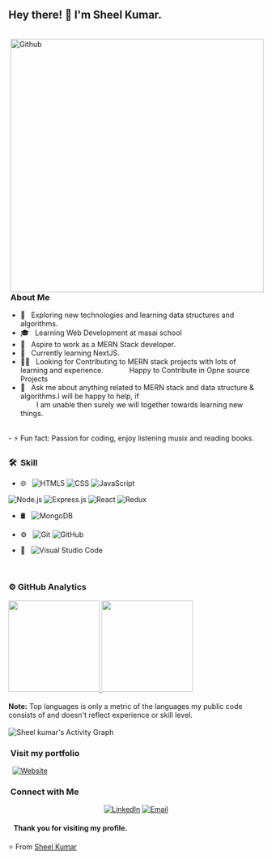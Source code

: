  <h2> Hey there! 👋 I'm Sheel Kumar.</h2>
 <br/>

 <div><img align="right" hight="200px" alt="Github" width="500px" src="https://cdn.dribbble.com/users/1292677/screenshots/6139167/media/fcf7fd0c619bb87706533079240915f3.gif" /></div>

<h3> &nbsp;About Me </h3>  

- 🙂 &nbsp; Exploring new technologies and learning data structures and algorithms.
- 🎓 &nbsp; Learning Web Development at masai school
- 💼 &nbsp; Aspire to work as a MERN Stack developer.
- 🌱 &nbsp; Currently learning NextJS.
- 👯‍♂️ &nbsp;&nbsp;Looking for Contributing to MERN stack projects with lots of learning and experience. &nbsp; &nbsp; &nbsp; &nbsp; &nbsp; &nbsp; Happy to Contribute in Opne source Projects<br>
- 💬 &nbsp;&nbsp;Ask me about anything related to MERN stack and data structure & algorithms.I will be happy to help, if <br/>&nbsp;&nbsp;&nbsp;&nbsp;&nbsp;&nbsp;&nbsp;&nbsp;I am unable then surely we will together towards learning new things.
<br/>
- ⚡ Fun fact: Passion for coding, enjoy listening musix and reading books.

<h3> 🛠 &nbsp;Skill</h3>

- 🌐 &nbsp;
  ![HTML5](https://img.shields.io/badge/-HTML5-333333?style=flat&logo=HTML5)
  ![CSS](https://img.shields.io/badge/-CSS-333333?style=flat&logo=CSS3&logoColor=1572B6)
  ![JavaScript](https://img.shields.io/badge/-JavaScript-333333?style=flat&logo=javascript)
<!--   ![Bootstrap](https://img.shields.io/badge/-Bootstrap-333333?style=flat&logo=bootstrap&logoColor=563D7C) -->
  ![Node.js](https://img.shields.io/badge/-Node.js-333333?style=flat&logo=node.js)
  ![Express.js](https://img.shields.io/badge/-Express.js-333333?style=flat&logo=ExpressJS)
  ![React](https://img.shields.io/badge/-React-333333?style=flat&logo=react)
  ![Redux](https://img.shields.io/badge/-Redux-236799?style=flat&logo=redux)

- 🛢 &nbsp;
  ![MongoDB](https://img.shields.io/badge/-MongoDB-333333?style=flat&logo=mongodb)

- ⚙️ &nbsp;
  ![Git](https://img.shields.io/badge/-Git-333333?style=flat&logo=git)
  ![GitHub](https://img.shields.io/badge/-GitHub-333333?style=flat&logo=github)
- 🔧 &nbsp;
  ![Visual Studio Code](https://img.shields.io/badge/-Visual%20Studio%20Code-333333?style=flat&logo=visual-studio-code&logoColor=007ACC)
<!--   ![Atom](https://img.shields.io/badge/-Atom-333333?style=flat&logocolor=&logo=atom) -->
<br/>
 <div>
<h3>⚙️ GitHub Analytics</h3>
<a href="https://github.com/sheelkumar558">
  <img height="180em" src="https://github-readme-stats.vercel.app/api?username=sheelkumar558&show_icons=true&theme=radical" />
  <img height="180em" src="https://github-readme-stats.vercel.app/api/top-langs/?username=sheelkumar558&theme=buefy&layout=compact" />
</a>
 </div>
 <br/>
   <b>Note:</b> Top languages is only a metric of the languages my public code consists of and doesn't reflect experience or skill level.


<br/>
<br/>
<img alt="Sheel kumar's Activity Graph" src="https://activity-graph.herokuapp.com/graph?username=sheelkumar558&bg_color=0D1117&color=5BCDEC&line=5BCDEC&point=FFFFFF&hide_border=true" />


<h3>&nbsp;Visit my portfolio </h3>
&nbsp;&nbsp;<a href="https://sheelkumar-portfolio-new.netlify.app/" target="blank"><img alt="Website" src="https://img.shields.io/badge/Website-portfolio-blue?style=flat-square&logo=google-chrome"></a><br/>

<h3>&nbsp;Connect with Me </h3>
<p align="center">
<a href="www.linkedin.com/in/sheel-kumar-profile/" target="_blank"><img alt="LinkedIn" src="https://img.shields.io/badge/LinkedIn-Sheel%20Kumar-blue?style=flat-square&logo=linkedin"></a>
<a href="mailto:sheelkumar558@gmail.com" target="_blank"><img alt="Email" src="https://img.shields.io/badge/Gmail-Sheel%20Kumar-blue?style=flat-square&logo=gmail"></a>
</p>

#### &nbsp;&nbsp; Thank you for visiting my profile.

⭐️ From [Sheel Kumar](https://github.com/sheelkumar558)


